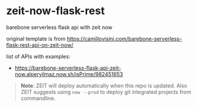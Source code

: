# zeit-now-flask-rest
barebone serverless flask api with zeit now

original template is from https://camillovisini.com/barebone-serverless-flask-rest-api-on-zeit-now/

list of APIs with examples:

* https://barebone-serverless-flask-api-zeit-now.alperyilmaz.now.sh/isPrime/982451653

> **Note**: ZEIT will deploy automatically when this repo is updated. Also ZEIT suggests using `now --prod` to deploy git integrated projects from commandline.
